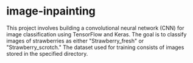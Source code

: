# image-inpainting
This project involves building a convolutional neural network (CNN) for image classification using TensorFlow and Keras. The goal is to classify images of strawberries as either "Strawberry_fresh" or "Strawberry_scrotch." The dataset used for training consists of images stored in the specified directory.
